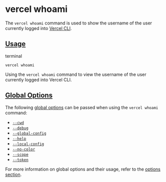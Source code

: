 # vercel whoami

The `vercel whoami` command is used to show the username of the user currently logged into [Vercel CLI](https://vercel.com/cli).

## [Usage](https://vercel.com/docs/cli/whoami\#usage)

terminal

```code-block_code__isn_V
vercel whoami
```

Using the `vercel whoami` command to view the username
of the user currently logged into Vercel CLI.

## [Global Options](https://vercel.com/docs/cli/whoami\#global-options)

The following [global options](./vercel-cli-global-options.md) can be passed when using the `vercel whoami` command:

- [`--cwd`](./vercel-cli-global-options.md#current-working-directory)
- [`--debug`](./vercel-cli-global-options.md#debug)
- [`--global-config`](./vercel-cli-global-options.md#global-config)
- [`--help`](./vercel-cli-global-options.md#help)
- [`--local-config`](./vercel-cli-global-options.md#local-config)
- [`--no-color`](./vercel-cli-global-options.md#no-color)
- [`--scope`](./vercel-cli-global-options.md#scope)
- [`--token`](./vercel-cli-global-options.md#token)

For more information on global options and their usage, refer to the [options section](./vercel-cli-global-options.md).

